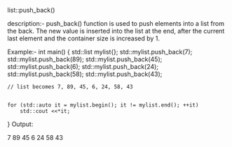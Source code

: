list::push_back()

description:-
push_back() function is used to push elements into a list from the back. The new value is inserted into the list at the end, after the current last element and the container size is increased by 1.

Example:-
int main() 
{ 
    std::list<int> mylist{}; 
    std::mylist.push_back(7); 
    std::mylist.push_back(89); 
    std::mylist.push_back(45); 
    std::mylist.push_back(6); 
    std::mylist.push_back(24); 
    std::mylist.push_back(58); 
    std::mylist.push_back(43); 
  
    // list becomes 7, 89, 45, 6, 24, 58, 43 
   
  
    for (std::auto it = mylist.begin(); it != mylist.end(); ++it) 
        std::cout <<*it; 
} 
Output:

7
89
45
6
24
58
43 

